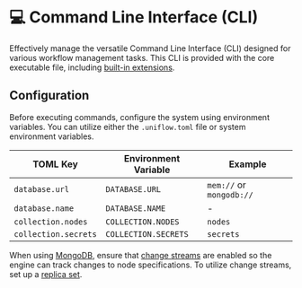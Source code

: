 # 💻 Command Line Interface (CLI)

Effectively manage the versatile Command Line Interface (CLI) designed for various workflow management tasks. This CLI is provided with the core executable file, including [built-in extensions](../ext/README.md).

## Configuration

Before executing commands, configure the system using environment variables. You can utilize either the `.uniflow.toml` file or system environment variables.

| TOML Key             | Environment Variable | Example                   |
|----------------------|----------------------|---------------------------|
| `database.url`       | `DATABASE.URL`       | `mem://` or `mongodb://`  |
| `database.name`      | `DATABASE.NAME`      | -                         |
| `collection.nodes`   | `COLLECTION.NODES`   | `nodes`                   |
| `collection.secrets` | `COLLECTION.SECRETS` | `secrets`                 |

When using [MongoDB](https://www.mongodb.com/), ensure that [change streams](https://www.mongodb.com/docs/manual/changeStreams/) are enabled so the engine can track changes to node specifications. To utilize change streams, set up a [replica set](https://www.mongodb.com/ko-kr/docs/manual/replication/#std-label-replication).
